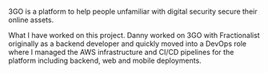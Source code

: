 
3GO is a platform to help people unfamiliar with digital security secure their online assets. 

What I have worked on this project.
Danny worked on 3GO with Fractionalist originally as a backend developer and quickly moved into a DevOps role where I managed the AWS infrastructure and CI/CD pipelines for the platform including backend, web and mobile deployments.



